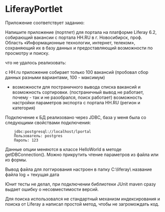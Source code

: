 # LiferayPortlet

Приложение соответствует заданию: 

Напишите приложение (портлет) для портала на платформе Liferay 6.2, собирающий
вакансии с портала HH.RU в г. Новосибирск, проф. Область «Информационные
технологии, интернет, телеком», сохраняющий их в базу данных и предоставляющий
возможности по просмотру и поиску.

что не удалось реализовать: 

с HH.ru приложение собирает только 100 вакансий (пробовал сбор данных разными вариантами, 100 - максимум) 
- возможности для постраничного вывода списка вакансий и возможность сортировки. (постраничный вывод не работает, почему - так и не разобрался, поиск работает)
возможность настройки параметров экспорта с портала HH.RU (регион и категория) 

Подключение к БД реализовано через JDBC, база у меня была со следующими свойствами подключения: 

        jdbc:postgresql://localhost/lportal
        Пользователь: postgres
        Пароль: 123
Данные опции меняются в классе HelloWorld в методе getDBConnection(). Можно прикрутить чтение параметров из файла или из формы. 

Вывод файла для логгирования настроен в папку C:\liferay\  название файла log + текущая дата

Юнит тесты не делал, при подключении библиотеки JUnit maven сразу выдает ошибку о несовместимости версий. 

Для поиска использовался не стандартный механизм индексирования и поиска от Liferay а написал простой метод, чтобы не загромождать код. 
